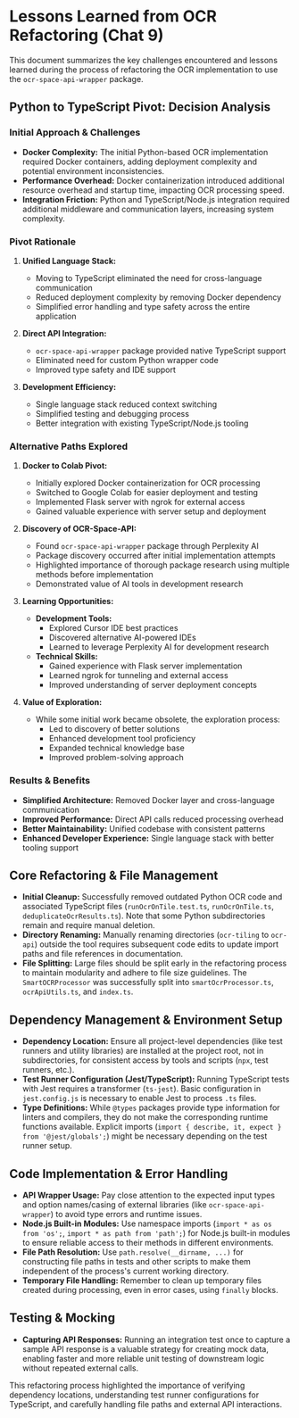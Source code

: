# Lessons Learned from OCR Refactoring (Chat 9)

This document summarizes the key challenges encountered and lessons learned during the process of refactoring the OCR implementation to use the `ocr-space-api-wrapper` package.

## Python to TypeScript Pivot: Decision Analysis

### Initial Approach & Challenges
- **Docker Complexity:** The initial Python-based OCR implementation required Docker containers, adding deployment complexity and potential environment inconsistencies.
- **Performance Overhead:** Docker containerization introduced additional resource overhead and startup time, impacting OCR processing speed.
- **Integration Friction:** Python and TypeScript/Node.js integration required additional middleware and communication layers, increasing system complexity.

### Pivot Rationale
1. **Unified Language Stack:**
   - Moving to TypeScript eliminated the need for cross-language communication
   - Reduced deployment complexity by removing Docker dependency
   - Simplified error handling and type safety across the entire application

2. **Direct API Integration:**
   - `ocr-space-api-wrapper` package provided native TypeScript support
   - Eliminated need for custom Python wrapper code
   - Improved type safety and IDE support

3. **Development Efficiency:**
   - Single language stack reduced context switching
   - Simplified testing and debugging process
   - Better integration with existing TypeScript/Node.js tooling

### Alternative Paths Explored

1. **Docker to Colab Pivot:**
   - Initially explored Docker containerization for OCR processing
   - Switched to Google Colab for easier deployment and testing
   - Implemented Flask server with ngrok for external access
   - Gained valuable experience with server setup and deployment

2. **Discovery of OCR-Space-API:**
   - Found `ocr-space-api-wrapper` package through Perplexity AI
   - Package discovery occurred after initial implementation attempts
   - Highlighted importance of thorough package research using multiple methods before implementation
   - Demonstrated value of AI tools in development research

3. **Learning Opportunities:**
   - **Development Tools:**
     - Explored Cursor IDE best practices
     - Discovered alternative AI-powered IDEs
     - Learned to leverage Perplexity AI for development research
   - **Technical Skills:**
     - Gained experience with Flask server implementation
     - Learned ngrok for tunneling and external access
     - Improved understanding of server deployment concepts

4. **Value of Exploration:**
   - While some initial work became obsolete, the exploration process:
     - Led to discovery of better solutions
     - Enhanced development tool proficiency
     - Expanded technical knowledge base
     - Improved problem-solving approach

### Results & Benefits
- **Simplified Architecture:** Removed Docker layer and cross-language communication
- **Improved Performance:** Direct API calls reduced processing overhead
- **Better Maintainability:** Unified codebase with consistent patterns
- **Enhanced Developer Experience:** Single language stack with better tooling support

## Core Refactoring & File Management

- **Initial Cleanup:** Successfully removed outdated Python OCR code and associated TypeScript files (`runOcrOnTile.test.ts`, `runOcrOnTile.ts`, `deduplicateOcrResults.ts`). Note that some Python subdirectories remain and require manual deletion.
- **Directory Renaming:** Manually renaming directories (`ocr-tiling` to `ocr-api`) outside the tool requires subsequent code edits to update import paths and file references in documentation.
- **File Splitting:** Large files should be split early in the refactoring process to maintain modularity and adhere to file size guidelines. The `SmartOCRProcessor` was successfully split into `smartOcrProcessor.ts`, `ocrApiUtils.ts`, and `index.ts`.

## Dependency Management & Environment Setup

- **Dependency Location:** Ensure all project-level dependencies (like test runners and utility libraries) are installed at the project root, not in subdirectories, for consistent access by tools and scripts (`npx`, test runners, etc.).
- **Test Runner Configuration (Jest/TypeScript):** Running TypeScript tests with Jest requires a transformer (`ts-jest`). Basic configuration in `jest.config.js` is necessary to enable Jest to process `.ts` files.
- **Type Definitions:** While `@types` packages provide type information for linters and compilers, they do not make the corresponding runtime functions available. Explicit imports (`import { describe, it, expect } from '@jest/globals';`) might be necessary depending on the test runner setup.

## Code Implementation & Error Handling

- **API Wrapper Usage:** Pay close attention to the expected input types and option names/casing of external libraries (like `ocr-space-api-wrapper`) to avoid type errors and runtime issues.
- **Node.js Built-in Modules:** Use namespace imports (`import * as os from 'os';`, `import * as path from 'path';`) for Node.js built-in modules to ensure reliable access to their methods in different environments.
- **File Path Resolution:** Use `path.resolve(__dirname, ...)` for constructing file paths in tests and other scripts to make them independent of the process's current working directory.
- **Temporary File Handling:** Remember to clean up temporary files created during processing, even in error cases, using `finally` blocks.

## Testing & Mocking

- **Capturing API Responses:** Running an integration test once to capture a sample API response is a valuable strategy for creating mock data, enabling faster and more reliable unit testing of downstream logic without repeated external calls.

This refactoring process highlighted the importance of verifying dependency locations, understanding test runner configurations for TypeScript, and carefully handling file paths and external API interactions. 